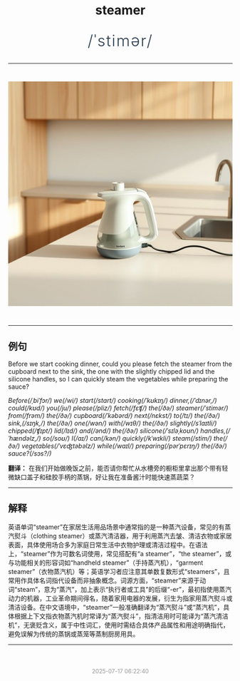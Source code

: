 <div align="center">

# steamer

<div style="margin: 30px 0;">
<h1 style="font-size: 2.5em; font-weight: 300; letter-spacing: 2px; margin: 0; color: #2c3e50;">
/ˈstimər/
</h1>
</div>

</div>

---

<div align="center" style="margin: 40px 0;">

![steamer](images/steamer.png)

</div>

---

## 例句

Before we start cooking dinner, could you please fetch the steamer from the cupboard next to the sink, the one with the slightly chipped lid and the silicone handles, so I can quickly steam the vegetables while preparing the sauce?

*Before(/ˌbiˈfɔr/) we(/wi/) start(/stɑrt/) cooking(/ˈkʊkɪŋ/) dinner,(/ˈdɪnər,/) could(/kʊd/) you(/ju/) please(/pliz/) fetch(/fɛʧ/) the(/ðə/) steamer(/ˈstimər/) from(/frəm/) the(/ðə/) cupboard(/ˈkəbərd/) next(/nɛkst/) to(/tɪ/) the(/ðə/) sink,(/sɪŋk,/) the(/ðə/) one(/wən/) with(/wɪθ/) the(/ðə/) slightly(/sˈlaɪtli/) chipped(/ʧɪpt/) lid(/lɪd/) and(/ənd/) the(/ðə/) silicone(/ˈsɪləˌkoʊn/) handles,(/ˈhændəlz,/) so(/soʊ/) I(/aɪ/) can(/kən/) quickly(/kˈwɪkli/) steam(/stim/) the(/ðə/) vegetables(/ˈvɛʤtəbəlz/) while(/waɪl/) preparing(/pərˈpɛrɪŋ/) the(/ðə/) sauce?(/sɔs?/)*

**翻译：** 在我们开始做晚饭之前，能否请你帮忙从水槽旁的橱柜里拿出那个带有轻微缺口盖子和硅胶手柄的蒸锅，好让我在准备酱汁时能快速蒸蔬菜？

---

## 解释

英语单词“steamer”在家居生活用品场景中通常指的是一种蒸汽设备，常见的有蒸汽熨斗（clothing steamer）或蒸汽清洁器，用于利用蒸汽去皱、清洁衣物或家居表面，具体使用场合多为家庭日常生活中衣物护理或清洁过程中。在语法上，“steamer”作为可数名词使用，常见搭配有“a steamer”，“the steamer”，或与功能相关的形容词如“handheld steamer”（手持蒸汽机），“garment steamer”（衣物蒸汽机）等；英语学习者应注意其单数复数形式“steamers”，且常用作具体名词指代设备而非抽象概念。词源方面，“steamer”来源于动词“steam”，意为“蒸汽”，加上表示“执行者或工具”的后缀“-er”，最初指使用蒸汽动力的机器，工业革命期间得名，随着家用电器的发展，衍生为指家用蒸汽熨斗或清洁设备。在中文语境中，“steamer”一般准确翻译为“蒸汽熨斗”或“蒸汽机”，具体根据上下文指衣物蒸汽机时常译为“蒸汽熨斗”，指清洁用时可能译为“蒸汽清洁机”，无褒贬含义，属于中性词汇，使用时需结合具体产品属性和用途明确指代，避免误解为传统的蒸锅或蒸笼等蒸制厨房用具。


---

<div align="center" style="margin-top: 50px;">
<small style="color: #999; font-size: 0.9em;">2025-07-17 06:22:40</small>
</div>

